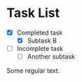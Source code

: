 # Task List

- [x] Completed task
  - [x] Subtask B
- [ ] Incomplete task
  - [ ] Another subtask

Some regular text.